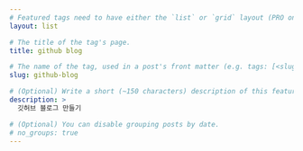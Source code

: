 ```yaml
---
# Featured tags need to have either the `list` or `grid` layout (PRO only).
layout: list

# The title of the tag's page.
title: github blog

# The name of the tag, used in a post's front matter (e.g. tags: [<slug>]).
slug: github-blog

# (Optional) Write a short (~150 characters) description of this featured tag.
description: >
  깃허브 블로그 만들기

# (Optional) You can disable grouping posts by date.
# no_groups: true
---
```

